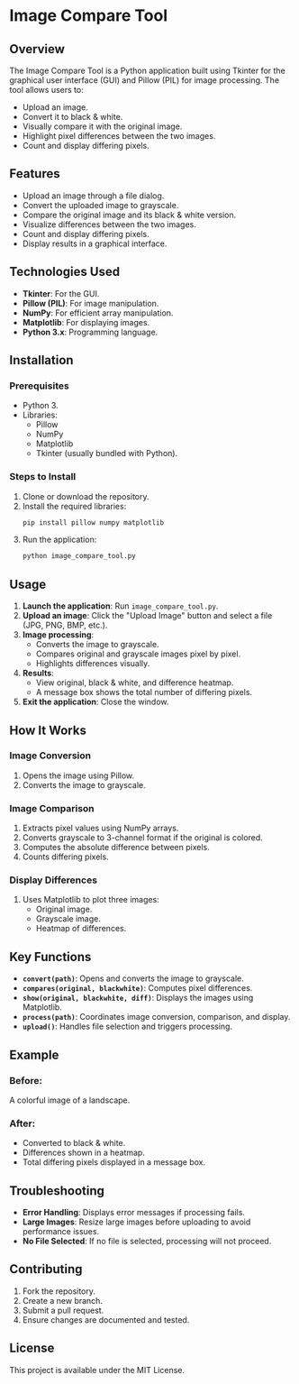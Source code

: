 # Image Compare Tool

## Overview
The Image Compare Tool is a Python application built using Tkinter for the graphical user interface (GUI) and Pillow (PIL) for image processing. The tool allows users to:
- Upload an image.
- Convert it to black & white.
- Visually compare it with the original image.
- Highlight pixel differences between the two images.
- Count and display differing pixels.

## Features
- Upload an image through a file dialog.
- Convert the uploaded image to grayscale.
- Compare the original image and its black & white version.
- Visualize differences between the two images.
- Count and display differing pixels.
- Display results in a graphical interface.

## Technologies Used
- **Tkinter**: For the GUI.
- **Pillow (PIL)**: For image manipulation.
- **NumPy**: For efficient array manipulation.
- **Matplotlib**: For displaying images.
- **Python 3.x**: Programming language.

## Installation

### Prerequisites
- Python 3.
- Libraries:
  - Pillow
  - NumPy
  - Matplotlib
  - Tkinter (usually bundled with Python).

### Steps to Install
1. Clone or download the repository.
2. Install the required libraries:
   ```bash
   pip install pillow numpy matplotlib
   ```
3. Run the application:
   ```bash
   python image_compare_tool.py
   ```

## Usage

1. **Launch the application**: Run `image_compare_tool.py`.
2. **Upload an image**: Click the "Upload Image" button and select a file (JPG, PNG, BMP, etc.).
3. **Image processing**:
   - Converts the image to grayscale.
   - Compares original and grayscale images pixel by pixel.
   - Highlights differences visually.
4. **Results**:
   - View original, black & white, and difference heatmap.
   - A message box shows the total number of differing pixels.
5. **Exit the application**: Close the window.

## How It Works

### Image Conversion
1. Opens the image using Pillow.
2. Converts the image to grayscale.

### Image Comparison
1. Extracts pixel values using NumPy arrays.
2. Converts grayscale to 3-channel format if the original is colored.
3. Computes the absolute difference between pixels.
4. Counts differing pixels.

### Display Differences
1. Uses Matplotlib to plot three images:
   - Original image.
   - Grayscale image.
   - Heatmap of differences.

## Key Functions
- **`convert(path)`**: Opens and converts the image to grayscale.
- **`compares(original, blackwhite)`**: Computes pixel differences.
- **`show(original, blackwhite, diff)`**: Displays the images using Matplotlib.
- **`process(path)`**: Coordinates image conversion, comparison, and display.
- **`upload()`**: Handles file selection and triggers processing.

## Example

### Before:
A colorful image of a landscape.

### After:
- Converted to black & white.
- Differences shown in a heatmap.
- Total differing pixels displayed in a message box.

## Troubleshooting
- **Error Handling**: Displays error messages if processing fails.
- **Large Images**: Resize large images before uploading to avoid performance issues.
- **No File Selected**: If no file is selected, processing will not proceed.

## Contributing
1. Fork the repository.
2. Create a new branch.
3. Submit a pull request.
4. Ensure changes are documented and tested.

## License
This project is available under the MIT License.

